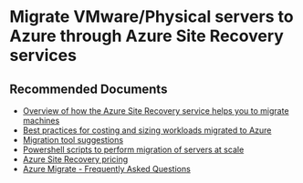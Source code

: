 <properties
	pageTitle="Site Recovery (VMware to Azure)/Migration issues and queries"
	description="Site Recovery (VMware to Azure)/Common issues during Migration"
	service="microsoft.recoveryservices"
	resource="vaults"
	authors="asgang"
	ms.author="asgang"
	displayOrder=""
	selfHelpType="generic"
	supportTopicIds="32634425"
	resourceTags=""
	productPesIds="16370"
	cloudEnvironments="public, Fairfax"
	articleId="b2fd5554-93f9-4a2b-bf96-7347e6d69005"
/>

# Migrate VMware/Physical servers to Azure through Azure Site Recovery services

## **Recommended Documents**

- [Overview of how the Azure Site Recovery service helps you to migrate machines](https://docs.microsoft.com/azure/site-recovery/migrate-overview)
- [Best practices for costing and sizing workloads migrated to Azure](https://docs.microsoft.com/azure/migrate/migrate-best-practices-costs)
- [Migration tool suggestions](https://docs.microsoft.com/azure/migrate/how-to-get-migration-tool)
- [Powershell scripts to perform migration of servers at scale](https://docs.microsoft.com/azure/migrate/how-to-migrate-at-scale)
- [Azure Site Recovery pricing](https://azure.microsoft.com/pricing/details/site-recovery/)
- [Azure Migrate - Frequently Asked Questions](https://docs.microsoft.com/azure/migrate/resources-faq)